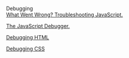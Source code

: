 Debugging  
[What Went Wrong? Troubleshooting JavaScript.](https://developer.mozilla.org/en-US/docs/Learn/JavaScript/First_steps/What_went_wrong)

[The JavaScript Debugger.](https://developer.mozilla.org/en-US/docs/Learn/Common_questions/What_are_browser_developer_tools#the_javascript_debugger)

[Debugging HTML](https://developer.mozilla.org/en-US/docs/Learn/HTML/Introduction_to_HTML/Debugging_HTML)

[Debugging CSS](https://developer.mozilla.org/en-US/docs/Learn/CSS/Building_blocks/Debugging_CSS)
